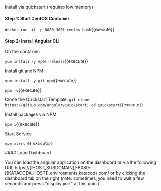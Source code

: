 Install via quickstart (requires low memory)

#### Step 1: Start CentOS Container

`docker run -it -p 8080:3000 centos bash`{{execute}}

#### Step 2: Install Angular CLI

On the container:

`yum install -y epel-release`{{execute}}

Install git and NPM:

`yum install -y git npm`{{execute}}

`npm -v`{{execute}}

Clone the Quickstart Template:
`git clone https://github.com/angular/quickstart; cd quickstart`{{execute}}

Install packages via NPM:

`npm i`{{execute}}

Start Service:

`npm start &`{{execute}}

#### Load Dashboard

You can load the angular application on the dashboard or via the following URL https://[[HOST_SUBDOMAIN]]-8080-[[KATACODA_HOST]].environments.katacoda.com/ or by clicking the dashboard tab on the right (note: sometimes, you need to wait a few seconds and press "display port" at this point).



